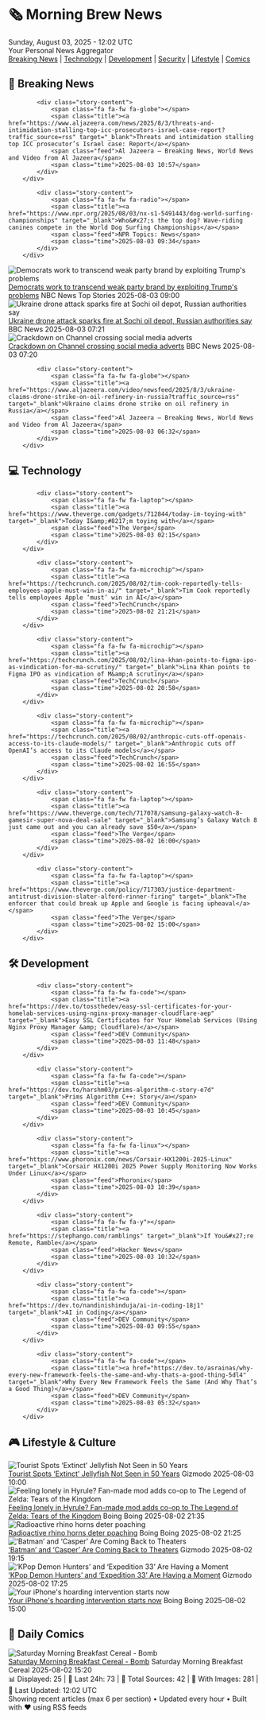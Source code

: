 <!-- Processing 54 RSS feeds at 2025-08-03 12:01:49 UTC -->
<!-- Processing: Saturday Morning Breakfast Cereal -->
<!-- Processing: Penny Arcade -->
<!-- Processing: Dilbert -->
<!-- Processing: Cyanide & Happiness -->
<!-- Processing: Girl Genius -->
<!-- Processing: Dinosaur Comics -->
<!-- Processing: CNN Top Stories -->
<!-- Processing: CNN Breaking News -->
<!-- Processing: BBC World News -->
<!-- Processing: BBC Breaking News -->
<!-- Processing: CBC News -->
<!-- Error processing https://rss.cbc.ca/lineup/topstories.xml: The read operation timed out -->
<!-- Processing: Reuters Top News -->
<!-- Processing: Reuters World News -->
<!-- Processing: ABC News Breaking -->
<!-- Processing: Slashdot -->
<!-- Processing: Hacker News -->
<!-- Processing: Dev.to -->
<!-- Processing: StackOverflow Blog -->
<!-- Processing: Phoronix Linux News -->
<!-- Processing: It's FOSS -->
<!-- Processing: OMG! Ubuntu -->
<!-- Processing: Linux.com -->
<!-- Processing: InfoQ -->
<!-- Processing: DZone -->
<!-- Processing: Coding Horror -->
<!-- Processing: Boing Boing -->
<!-- Processing: Krebs on Security -->
<!-- Generated 2 new posts out of 27 feeds processed -->
<div class="newspaper-header">
    <h1 class="newspaper-title">🗞️ Morning Brew News</h1>
    <div class="newspaper-date">Sunday, August 03, 2025 - 12:02 UTC</div>
    <div class="newspaper-subtitle">Your Personal News Aggregator</div>
</div>

<div class="newspaper-nav">
    <a href="#breaking">Breaking News</a> |
    <a href="#tech">Technology</a> |
    <a href="#dev">Development</a> |
    <a href="#security">Security</a> |
    <a href="#lifestyle">Lifestyle</a> |
    <a href="#webcomics">Comics</a>
</div>

<div class="news-section breaking-news" id="breaking">
<h2 class="section-header">🚨 Breaking News</h2>
<div class="stories-container">
<div class="story">
            
            <div class="story-content">
                <span class="fa fa-fw fa-globe"></span>
                <span class="title"><a href="https://www.aljazeera.com/news/2025/8/3/threats-and-intimidation-stalling-top-icc-prosecutors-israel-case-report?traffic_source=rss" target="_blank">Threats and intimidation stalling top ICC prosecutor’s Israel case: Report</a></span>
                <span class="feed">Al Jazeera – Breaking News, World News and Video from Al Jazeera</span>
                <span class="time">2025-08-03 10:57</span>
            </div>
        </div>
<div class="story">
            
            <div class="story-content">
                <span class="fa fa-fw fa-radio"></span>
                <span class="title"><a href="https://www.npr.org/2025/08/03/nx-s1-5491443/dog-world-surfing-championships" target="_blank">Who&#x27;s the top dog? Wave-riding canines compete in the World Dog Surfing Championships</a></span>
                <span class="feed">NPR Topics: News</span>
                <span class="time">2025-08-03 09:34</span>
            </div>
        </div>
<div class="story">
            <img src="https://media-cldnry.s-nbcnews.com/image/upload/t_fit_1500w/rockcms/2025-07/250729-midterms-landscape-jg-cf1943.jpg" alt="Democrats work to transcend weak party brand by exploiting Trump&#x27;s problems" class="story-image" loading="lazy" onerror="this.style.display='none'">
            <div class="story-content">
                <span class="fa fa-fw fa-broadcast-tower"></span>
                <span class="title"><a href="https://www.nbcnews.com/politics/2026-election/democrats-work-transcend-weak-party-brand-exploiting-trumps-problems-rcna221330" target="_blank">Democrats work to transcend weak party brand by exploiting Trump&#x27;s problems</a></span>
                <span class="feed">NBC News Top Stories</span>
                <span class="time">2025-08-03 09:00</span>
            </div>
        </div>
<div class="story">
            <img src="https://ichef.bbci.co.uk/ace/standard/240/cpsprodpb/ec5d/live/82905700-701f-11f0-89ea-4d6f9851f623.jpg" alt="Ukraine drone attack sparks fire at Sochi oil depot, Russian authorities say" class="story-image" loading="lazy" onerror="this.style.display='none'">
            <div class="story-content">
                <span class="fa fa-fw fa-earth-americas"></span>
                <span class="title"><a href="https://www.bbc.com/news/articles/ckglyv396ppo?at_medium=RSS&at_campaign=rss" target="_blank">Ukraine drone attack sparks fire at Sochi oil depot, Russian authorities say</a></span>
                <span class="feed">BBC News</span>
                <span class="time">2025-08-03 07:21</span>
            </div>
        </div>
<div class="story">
            <img src="https://ichef.bbci.co.uk/ace/standard/240/cpsprodpb/b664/live/8468b330-6fa0-11f0-b5fb-6f47bc0a9825.jpg" alt="Crackdown on Channel crossing social media adverts" class="story-image" loading="lazy" onerror="this.style.display='none'">
            <div class="story-content">
                <span class="fa fa-fw fa-flag"></span>
                <span class="title"><a href="https://www.bbc.com/news/articles/cgm2y24xjgko?at_medium=RSS&at_campaign=rss" target="_blank">Crackdown on Channel crossing social media adverts</a></span>
                <span class="feed">BBC News</span>
                <span class="time">2025-08-03 07:20</span>
            </div>
        </div>
<div class="story">
            
            <div class="story-content">
                <span class="fa fa-fw fa-globe"></span>
                <span class="title"><a href="https://www.aljazeera.com/video/newsfeed/2025/8/3/ukraine-claims-drone-strike-on-oil-refinery-in-russia?traffic_source=rss" target="_blank">Ukraine claims drone strike on oil refinery in Russia</a></span>
                <span class="feed">Al Jazeera – Breaking News, World News and Video from Al Jazeera</span>
                <span class="time">2025-08-03 06:32</span>
            </div>
        </div>
</div>
</div>
<div class="news-section tech-news" id="tech">
<h2 class="section-header">💻 Technology</h2>
<div class="stories-container">
<div class="story">
            
            <div class="story-content">
                <span class="fa fa-fw fa-laptop"></span>
                <span class="title"><a href="https://www.theverge.com/gadgets/712844/today-im-toying-with" target="_blank">Today I&amp;#8217;m toying with</a></span>
                <span class="feed">The Verge</span>
                <span class="time">2025-08-03 02:15</span>
            </div>
        </div>
<div class="story">
            
            <div class="story-content">
                <span class="fa fa-fw fa-microchip"></span>
                <span class="title"><a href="https://techcrunch.com/2025/08/02/tim-cook-reportedly-tells-employees-apple-must-win-in-ai/" target="_blank">Tim Cook reportedly tells employees Apple ‘must’ win in AI</a></span>
                <span class="feed">TechCrunch</span>
                <span class="time">2025-08-02 21:21</span>
            </div>
        </div>
<div class="story">
            
            <div class="story-content">
                <span class="fa fa-fw fa-microchip"></span>
                <span class="title"><a href="https://techcrunch.com/2025/08/02/lina-khan-points-to-figma-ipo-as-vindication-for-ma-scrutiny/" target="_blank">Lina Khan points to Figma IPO as vindication of M&amp;A scrutiny</a></span>
                <span class="feed">TechCrunch</span>
                <span class="time">2025-08-02 20:58</span>
            </div>
        </div>
<div class="story">
            
            <div class="story-content">
                <span class="fa fa-fw fa-microchip"></span>
                <span class="title"><a href="https://techcrunch.com/2025/08/02/anthropic-cuts-off-openais-access-to-its-claude-models/" target="_blank">Anthropic cuts off OpenAI’s access to its Claude models</a></span>
                <span class="feed">TechCrunch</span>
                <span class="time">2025-08-02 16:55</span>
            </div>
        </div>
<div class="story">
            
            <div class="story-content">
                <span class="fa fa-fw fa-laptop"></span>
                <span class="title"><a href="https://www.theverge.com/tech/717078/samsung-galaxy-watch-8-gamesir-super-nova-deal-sale" target="_blank">Samsung’s Galaxy Watch 8 just came out and you can already save $50</a></span>
                <span class="feed">The Verge</span>
                <span class="time">2025-08-02 16:00</span>
            </div>
        </div>
<div class="story">
            
            <div class="story-content">
                <span class="fa fa-fw fa-laptop"></span>
                <span class="title"><a href="https://www.theverge.com/policy/717303/justice-department-antitrust-division-slater-alford-rinner-firing" target="_blank">The enforcer that could break up Apple and Google is facing upheaval</a></span>
                <span class="feed">The Verge</span>
                <span class="time">2025-08-02 15:00</span>
            </div>
        </div>
</div>
</div>
<div class="news-section dev-news" id="dev">
<h2 class="section-header">🛠️ Development</h2>
<div class="stories-container">
<div class="story">
            
            <div class="story-content">
                <span class="fa fa-fw fa-code"></span>
                <span class="title"><a href="https://dev.to/tossthedev/easy-ssl-certificates-for-your-homelab-services-using-nginx-proxy-manager-cloudflare-aep" target="_blank">Easy SSL Certificates for Your Homelab Services (Using Nginx Proxy Manager &amp; Cloudflare)</a></span>
                <span class="feed">DEV Community</span>
                <span class="time">2025-08-03 11:48</span>
            </div>
        </div>
<div class="story">
            
            <div class="story-content">
                <span class="fa fa-fw fa-code"></span>
                <span class="title"><a href="https://dev.to/harshm03/prims-algorithm-c-story-e7d" target="_blank">Prims Algorithm C++: Story</a></span>
                <span class="feed">DEV Community</span>
                <span class="time">2025-08-03 10:45</span>
            </div>
        </div>
<div class="story">
            
            <div class="story-content">
                <span class="fa fa-fw fa-linux"></span>
                <span class="title"><a href="https://www.phoronix.com/news/Corsair-HX1200i-2025-Linux" target="_blank">Corsair HX1200i 2025 Power Supply Monitoring Now Works Under Linux</a></span>
                <span class="feed">Phoronix</span>
                <span class="time">2025-08-03 10:39</span>
            </div>
        </div>
<div class="story">
            
            <div class="story-content">
                <span class="fa fa-fw fa-y"></span>
                <span class="title"><a href="https://stephango.com/ramblings" target="_blank">If You&#x27;re Remote, Ramble</a></span>
                <span class="feed">Hacker News</span>
                <span class="time">2025-08-03 10:32</span>
            </div>
        </div>
<div class="story">
            
            <div class="story-content">
                <span class="fa fa-fw fa-code"></span>
                <span class="title"><a href="https://dev.to/nandinishinduja/ai-in-coding-18j1" target="_blank">AI in Coding</a></span>
                <span class="feed">DEV Community</span>
                <span class="time">2025-08-03 09:55</span>
            </div>
        </div>
<div class="story">
            
            <div class="story-content">
                <span class="fa fa-fw fa-code"></span>
                <span class="title"><a href="https://dev.to/asrainas/why-every-new-framework-feels-the-same-and-why-thats-a-good-thing-5dl4" target="_blank">Why Every New Framework Feels the Same (And Why That’s a Good Thing)</a></span>
                <span class="feed">DEV Community</span>
                <span class="time">2025-08-03 05:32</span>
            </div>
        </div>
</div>
</div>
<div class="news-section lifestyle-news" id="lifestyle">
<h2 class="section-header">🎮 Lifestyle & Culture</h2>
<div class="stories-container">
<div class="story">
            <img src="https://gizmodo.com/app/uploads/2025/08/Depastrum-extinct-jellyfish.jpg" alt="Tourist Spots ‘Extinct’ Jellyfish Not Seen in 50 Years" class="story-image" loading="lazy" onerror="this.style.display='none'">
            <div class="story-content">
                <span class="fa fa-fw fa-computer"></span>
                <span class="title"><a href="https://gizmodo.com/tourist-spots-extinct-jellyfish-not-seen-in-50-years-2000638048" target="_blank">Tourist Spots ‘Extinct’ Jellyfish Not Seen in 50 Years</a></span>
                <span class="feed">Gizmodo</span>
                <span class="time">2025-08-03 10:00</span>
            </div>
        </div>
<div class="story">
            <img src="https://i0.wp.com/boingboing.net/wp-content/uploads/2019/09/legend-of-zelda-breath-of-the-wild-game-of-the-year-dice-2018.jpg?fit=1920%2C1080&amp;quality=60&amp;ssl=1" alt="Feeling lonely in Hyrule? Fan-made mod adds co-op to The Legend of Zelda: Tears of the Kingdom" class="story-image" loading="lazy" onerror="this.style.display='none'">
            <div class="story-content">
                <span class="fa fa-fw fa-arrow-right"></span>
                <span class="title"><a href="https://boingboing.net/2025/08/02/feeling-lonely-in-hyrule-fan-made-mod-adds-co-op-to-the-legend-of-zelda-tears-of-the-kingdom.html" target="_blank">Feeling lonely in Hyrule? Fan-made mod adds co-op to The Legend of Zelda: Tears of the Kingdom</a></span>
                <span class="feed">Boing Boing</span>
                <span class="time">2025-08-02 21:35</span>
            </div>
        </div>
<div class="story">
            <img src="https://i0.wp.com/boingboing.net/wp-content/uploads/2025/08/Image-Gunter-Nuyts-Shutterstock.jpg?fit=1080%2C607&amp;quality=60&amp;ssl=1" alt="Radioactive rhino horns deter poaching" class="story-image" loading="lazy" onerror="this.style.display='none'">
            <div class="story-content">
                <span class="fa fa-fw fa-arrow-right"></span>
                <span class="title"><a href="https://boingboing.net/2025/08/02/radioactive-rhino-horns-deter-poaching.html" target="_blank">Radioactive rhino horns deter poaching</a></span>
                <span class="feed">Boing Boing</span>
                <span class="time">2025-08-02 21:25</span>
            </div>
        </div>
<div class="story">
            <img src="https://gizmodo.com/app/uploads/2025/08/batman89.jpg" alt="‘Batman’ and ‘Casper’ Are Coming Back to Theaters" class="story-image" loading="lazy" onerror="this.style.display='none'">
            <div class="story-content">
                <span class="fa fa-fw fa-computer"></span>
                <span class="title"><a href="https://gizmodo.com/batman-and-casper-are-coming-back-to-theaters-2000638303" target="_blank">‘Batman’ and ‘Casper’ Are Coming Back to Theaters</a></span>
                <span class="feed">Gizmodo</span>
                <span class="time">2025-08-02 19:15</span>
            </div>
        </div>
<div class="story">
            <img src="https://gizmodo.com/app/uploads/2025/06/Kpop-Demon-Hunters-Huntrix-Netflix.jpg" alt="‘KPop Demon Hunters’ and ‘Expedition 33’ Are Having a Moment" class="story-image" loading="lazy" onerror="this.style.display='none'">
            <div class="story-content">
                <span class="fa fa-fw fa-computer"></span>
                <span class="title"><a href="https://gizmodo.com/kpop-demon-hunters-and-expedition-33-are-having-a-moment-2000637221" target="_blank">‘KPop Demon Hunters’ and ‘Expedition 33’ Are Having a Moment</a></span>
                <span class="feed">Gizmodo</span>
                <span class="time">2025-08-02 17:25</span>
            </div>
        </div>
<div class="story">
            <img src="https://i0.wp.com/boingboing.net/wp-content/uploads/2025/07/Cleaner-Kit-for-iOS-Premium-Plan.jpg?fit=2250%2C1500&amp;quality=60&amp;ssl=1" alt="Your iPhone&#x27;s hoarding intervention starts now" class="story-image" loading="lazy" onerror="this.style.display='none'">
            <div class="story-content">
                <span class="fa fa-fw fa-arrow-right"></span>
                <span class="title"><a href="https://boingboing.net/2025/08/02/your-iphones-hoarding-intervention-starts-now.html" target="_blank">Your iPhone&#x27;s hoarding intervention starts now</a></span>
                <span class="feed">Boing Boing</span>
                <span class="time">2025-08-02 15:00</span>
            </div>
        </div>
</div>
</div>
<div class="news-section webcomics-section" id="webcomics">
<h2 class="section-header">🎨 Daily Comics</h2>
<div class="stories-container">
<div class="story">
            <img src="https://www.smbc-comics.com/comics/1753766563-20250802.png" alt="Saturday Morning Breakfast Cereal - Bomb" class="story-image" loading="lazy" onerror="this.style.display='none'">
            <div class="story-content">
                <span class="fa fa-fw fa-smile"></span>
                <span class="title"><a href="https://www.smbc-comics.com/comic/bomb" target="_blank">Saturday Morning Breakfast Cereal - Bomb</a></span>
                <span class="feed">Saturday Morning Breakfast Cereal</span>
                <span class="time">2025-08-02 15:20</span>
            </div>
        </div>
</div>
</div>

<div class="newspaper-footer">
    <div class="stats">
        📊 Displayed: 25 | 📅 Last 24h: 73 | 📡 Total Sources: 42 | 📸 With Images: 281 |
        🔄 Last Updated: 12:02 UTC
    </div>
    <div class="footer-note">
        Showing recent articles (max 6 per section) • Updated every hour • Built with ❤️ using RSS feeds
    </div>
</div>

